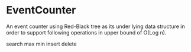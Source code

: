 # EventCounter
An event counter using Red-Black tree as its under lying data structure
in order to support following operations in upper bound of O(Log n).

search
max
min
insert
delete

